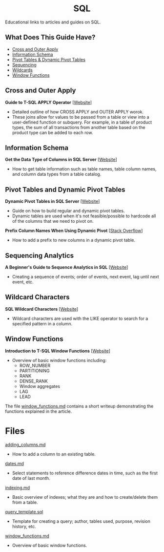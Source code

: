 <h1 align="center">SQL</h1>

Educational links to articles and guides on SQL.

## What Does This Guide Have?

* [Cross and Outer Apply](#cross-and-outer-apply)
* [Information Schema](#information-schema)
* [Pivot Tables & Dynamic Pivot Tables](#pivot-tables-and-dynamic-pivot-tables)
* [Sequencing](#sequencing-analytics)
* [Wildcards](#wildcard-characters)
* [Window Functions](#window-functions)

## Cross and Outer Apply

**Guide to T-SQL APPLY Operator** [[Website](https://thwack.solarwinds.com/groups/data-driven/b/blog/posts/what-is-sql-cross-apply-guide-to-t-sql-apply-operator)]
* Detailed outline of how CROSS APPLY and OUTER APPLY worok.
* These joins allow for values to be passed from a table or view into a user-defined function or subquery. For example, in a table of product types, the sum of all transactions from another table based on the product type can be added to each row.

## Information Schema

**Get the Data Type of Columns in SQL Server** [[Website](https://datatofish.com/data-type-columns-sql-server/)]
* How to get table information such as table names, table column names, and column data types from a table catalog.

## Pivot Tables and Dynamic Pivot Tables

**Dynamic Pivot Tables in SQL Server** [[Website](https://www.sqlshack.com/dynamic-pivot-tables-in-sql-server/)]
* Guide on how to build regular and dynamic pivot tables.
* Dynamic tables are used when it's not feasible/possible to hardcode all of the columns that we need to pivot on.

**Prefix Column Names When Using Dynamic Pivot** [[Stack Overflow](https://stackoverflow.com/questions/40028251/prefix-column-names-when-using-dynamic-pivot)]
* How to add a prefix to new columns in a dynamic pivot table.

## Sequencing Analytics

**A Beginner's Guide to Sequence Analytics in SQL** [[Website](https://www.motifanalytics.com/posts/a-beginners-guide-to-sequence-analytics-in-sql)]
* Creating a sequence of events; order of events, next event, lag until next event, etc.

## Wildcard Characters

**SQL Wildcard Characters** [[Website](https://www.w3schools.com/sql/sql_wildcards.asp)]
* Wildcard characters are used with the LIKE operator to search for a specified pattern in a column.

## Window Functions

**Introduction to T-SQL Window Functions** [[Website](https://www.red-gate.com/simple-talk/databases/sql-server/t-sql-programming-sql-server/introduction-to-t-sql-window-functions/)]
* Overview of basic window functions including:
  * ROW_NUMBER
  * PARTITIONING
  * RANK
  * DENSE_RANK
  * Window aggregates
  * LAG
  * LEAD
 
The file [window_functions.md](/sql_files/window_functions.md) contains a short writeup demonstrating the functions explained in the article.

# Files
[adding_columns.md](/sql_files/adding_columns.md)
* How to add a column to an existing table.

[dates.md](/sql_files/dates.md)
* Select statements to reference difference dates in time, such as the first date of last month.

[indexing.md](/sql_files/indexing.md)
* Basic overview of indexes; what they are and how to create/delete them from a table.

[query_template.sql](/sql_files/query_template.sql)
* Template for creating a query; author, tables used, purpose, revision history, etc.

[window_functions.md](/sql_files/window_functions.md)
* Overview of basic window functions.
